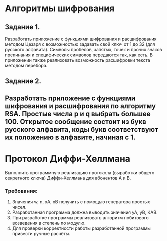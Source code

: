# Алгоритмы шифрования

## Задание 1.

Разработать приложение с функциями шифрования и расшифрования методом Цезаря с возможностью задавать свой ключ от 1 до
32 (для русского алфавита). Символы пробелов, запятых, точек и прочих знаков препинания и специфических символов
передаются так, как есть. В приложении также реализовать возможность расшифровки текста методом перебора.

## Задание 2.

Разработать приложение с функциями шифрования и расшифрования по алгоритму RSA.
Простые числа p и q выбрать большее 100. Открытое сообщение состоит из букв русского алфавита, коды букв соответствуют
их положению в алфавите, начиная с 1.
---

# Протокол Диффи-Хеллмана

Выполнить программную реализацию протокола (выработки общего секретного ключа) Диффи-Хеллмана для абонентов А и В.

### Требования:

1. Значения w, n, xA, xB получить с помощью генератора простых чисел.
2. Разработанная программа должна выводить значения yA, yB, KAB.
3. При разработке программы реализовать алгоритм побитового возведения в степень по модулю.
4. Для проверки корректности работы разработанной программы привести ручные расчёты.